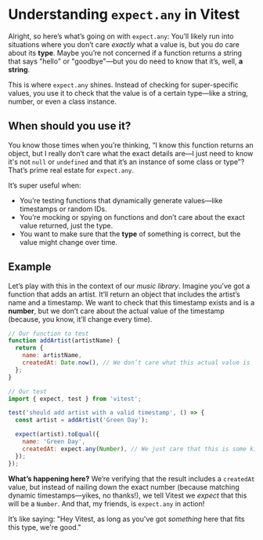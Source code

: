 # Understanding `expect.any` in Vitest

Alright, so here’s what’s going on with `expect.any`: You’ll likely run into situations where you don’t care _exactly_ what a value is, but you do care about its **type**. Maybe you’re not concerned if a function returns a string that says "hello" or "goodbye"—but you do need to know that it’s, well, **a string**.

This is where `expect.any` shines. Instead of checking for super-specific values, you use it to check that the value is of a certain type—like a string, number, or even a class instance.

## When should you use it?

You know those times when you’re thinking, “I know this function returns an object, but I really don’t care what the exact details are—I just need to know it's not `null` or `undefined` and that it’s an instance of some class or type”? That’s prime real estate for `expect.any`.

It’s super useful when:

- You’re testing functions that dynamically generate values—like timestamps or random IDs.
- You’re mocking or spying on functions and don’t care about the exact value returned, just the type.
- You want to make sure that the **type** of something is correct, but the value might change over time.

## Example

Let’s play with this in the context of our _music library_. Imagine you’ve got a function that adds an artist. It’ll return an object that includes the artist’s name and a timestamp. We want to check that this timestamp exists and is a **number**, but we don’t care about the actual value of the timestamp (because, you know, it’ll change every time).

```js
// Our function to test
function addArtist(artistName) {
  return {
    name: artistName,
    createdAt: Date.now(), // We don’t care what this actual value is
  };
}

// Our test
import { expect, test } from 'vitest';

test('should add artist with a valid timestamp', () => {
  const artist = addArtist('Green Day');

  expect(artist).toEqual({
    name: 'Green Day',
    createdAt: expect.any(Number), // We just care that this is some kind of number
  });
});
```

**What’s happening here?** We’re verifying that the result includes a `createdAt` value, but instead of nailing down the exact number (because matching dynamic timestamps—yikes, no thanks!), we tell Vitest we _expect_ that this will be a `Number`. And that, my friends, is `expect.any` in action!

It’s like saying: "Hey Vitest, as long as you've got _something_ here that fits this type, we're good."
